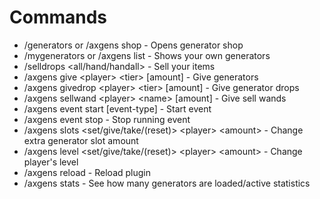 # Commands

- /generators or /axgens shop - Opens generator shop
- /mygenerators or /axgens list - Shows your own generators
- /selldrops \<all/hand/handall> - Sell your items
- /axgens give \<player> \<tier> \[amount] - Give generators
- /axgens givedrop \<player> \<tier> \[amount] - Give generator drops
- /axgens sellwand \<player> \<name> \[amount] - Give sell wands
- /axgens event start \[event-type] - Start event
- /axgens event stop - Stop running event
- /axgens slots \<set/give/take/(reset)> \<player> \<amount> - Change extra generator slot amount
- /axgens level \<set/give/take/(reset)> \<player> \<amount> - Change player's level
- /axgens reload - Reload plugin
- /axgens stats - See how many generators are loaded/active statistics